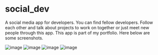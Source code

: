 # social_dev

A social media app for developers. You can find fellow developers. Follow each other and talk about projects to work on together or just meet new people through this app. 
This app is part of my portfolio. 
Here below are some screenshots.

![image](https://user-images.githubusercontent.com/73734505/116806470-0f3e3d00-aae2-11eb-9baa-54ad0a8c0780.png)
![image](https://user-images.githubusercontent.com/73734505/116806475-16fde180-aae2-11eb-8444-2106f0fcc85d.png)
![image](https://user-images.githubusercontent.com/73734505/116806489-27ae5780-aae2-11eb-8ce6-bb30244c45b4.png)
![image](https://user-images.githubusercontent.com/73734505/116806497-3563dd00-aae2-11eb-9804-d36b5cedb9ac.png)
